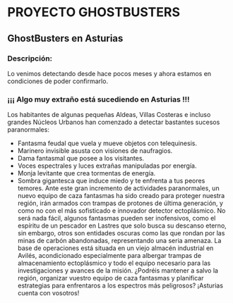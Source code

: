 # PROYECTO GHOSTBUSTERS
## GhostBusters en Asturias
### Descripción:
Lo venimos detectando desde hace pocos meses y ahora estamos en condiciones de poder confirmarlo.
### ¡¡¡ Algo muy extraño está sucediendo en Asturias !!!
Los habitantes de algunas pequeñas Aldeas, Villas Costeras e incluso grandes Núcleos Urbanos han comenzado a detectar bastantes sucesos paranormales:
* Fantasma feudal que vuela y mueve objetos con telequinesis.
* Marinero invisible asusta con visiones de naufragios.
* Dama fantasmal que posee a los visitantes.
* Voces espectrales y luces extrañas manipuladas por energía.
* Monja levitante que crea tormentas de energía.
* Sombra gigantesca que induce miedo y te enfrenta a tus peores temores.
Ante este gran incremento de actividades paranormales, un nuevo equipo de caza fantasmas ha sido creado para proteger nuestra región, irán armados con trampas de protones de última generación, y como no con el más sofisticado e innovador detector ectoplásmico.
No será nada fácil, algunos fantasmas pueden ser inofensivos, como el espíritu de un pescador en Lastres que solo busca su descanso eterno, sin embargo, otros son entidades oscuras como las que rondan por las minas de carbón abandonadas, representando una seria amenaza.
La base de operaciones está situada en un viejo almacén industrial en Avilés, acondicionado especialmente para albergar trampas de almacenamiento ectoplásmico y todo el equipo necesario para las investigaciones y avances de la misión.
¿Podréis mantener a salvo la región, organizar vuestro equipo de caza fantasmas y planificar estrategias para enfrentaros a los espectros más peligrosos?
¡Asturias cuenta con vosotros!